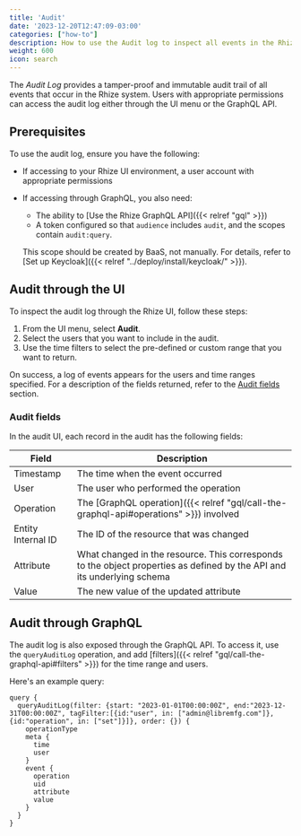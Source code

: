```yaml
---
title: 'Audit'
date: '2023-12-20T12:47:09-03:00'
categories: ["how-to"]
description: How to use the Audit log to inspect all events in the Rhize system
weight: 600
icon: search
---
```


The _Audit Log_ provides a tamper-proof and immutable audit trail of all events that occur in the Rhize system.
Users with appropriate permissions can access the audit log either through the UI menu or the GraphQL API.

## Prerequisites

To use the audit log, ensure you have the following:

- If accessing to your Rhize UI environment, a user account with appropriate permissions
- If accessing through GraphQL, you also need:
    - The ability to [Use the Rhize GraphQL API]({{< relref "gql" >}})
    - A token configured so that `audience` includes `audit`, and the scopes contain `audit:query`.

    This scope should be created by BaaS, not manually. For details, refer to [Set up Keycloak]({{< relref "../deploy/install/keycloak/" >}}).


## Audit through the UI

To inspect the audit log through the Rhize UI, follow these steps:

1. From the UI menu, select **Audit**.
1. Select the users that you want to include in the audit.
1. Use the time filters to select the pre-defined or custom range that you want to return.

On success, a log of events appears for the users and time ranges specified.
For a description of the fields returned, refer to the [Audit fields](#audit-fields) section.


### Audit fields

In the audit UI, each record in the audit has the following fields:

| Field              | Description                                                                                                             |
|--------------------|-------------------------------------------------------------------------------------------------------------------------|
| Timestamp          | The time when the event occurred                                                                                        |
| User               | The user who performed the operation                                                                                    |
| Operation          | The [GraphQL operation]({{< relref "gql/call-the-graphql-api#operations" >}}) involved                                           |
| Entity Internal ID | The ID of the resource that was changed                                                                                 |
| Attribute          | What changed in the resource. This corresponds to the object properties as defined by the API and its underlying schema |
| Value              | The new value of the updated attribute                                                                                  |


## Audit through GraphQL

The audit log is also exposed through the GraphQL API.
To access it, use the `queryAuditLog` operation, and add [filters]({{< relref "gql/call-the-graphql-api#filters" >}}) for the time range and users.


Here's an example query:

```gql
query {
  queryAuditLog(filter: {start: "2023-01-01T00:00:00Z", end:"2023-12-31T00:00:00Z", tagFilter:[{id:"user", in: ["admin@libremfg.com"]},{id:"operation", in: ["set"]}]}, order: {}) {
    operationType
    meta {
      time
      user
    }
    event {
      operation
      uid
      attribute
      value
    }
  }
}
```
